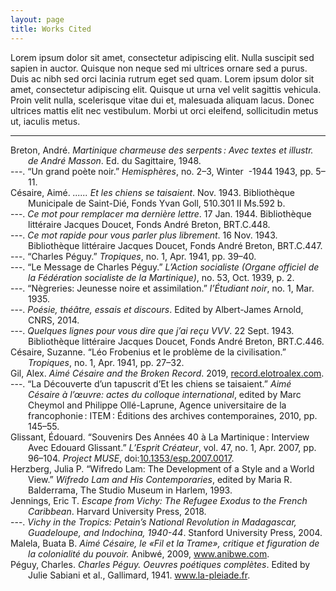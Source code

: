 ```yaml
---
layout: page
title: Works Cited
--- 
```


Lorem ipsum dolor sit amet, consectetur adipiscing elit. Nulla suscipit sed sapien in auctor. Quisque non neque sed mi ultrices ornare sed a purus. Duis ac nibh sed orci lacinia rutrum eget sed quam. Lorem ipsum dolor sit amet, consectetur adipiscing elit. Quisque ut urna vel velit sagittis vehicula. Proin velit nulla, scelerisque vitae dui et, malesuada aliquam lacus. Donec ultrices mattis elit nec vestibulum. Morbi ut orci eleifend, sollicitudin metus ut, iaculis metus. 

---


<div class="csl-bib-body" style="margin-left: 2em; text-indent:-2em;">
  <div class="csl-entry">Breton, André. <i>Martinique charmeuse des serpents : Avec textes et illustr. de André Masson</i>. Ed. du Sagittaire, 1948.</div>
  <span class="Z3988" title="url_ver=Z39.88-2004&amp;ctx_ver=Z39.88-2004&amp;rfr_id=info%3Asid%2Fzotero.org%3A2&amp;rft_val_fmt=info%3Aofi%2Ffmt%3Akev%3Amtx%3Abook&amp;rft.genre=book&amp;rft.btitle=Martinique%20charmeuse%20des%20serpents%20%3A%20Avec%20textes%20et%20illustr.%20de%20Andr%C3%A9%20Masson&amp;rft.place=Paris&amp;rft.publisher=Ed.%20du%20Sagittaire&amp;rft.aufirst=Andr%C3%A9&amp;rft.aulast=Breton&amp;rft.au=Andr%C3%A9%20Breton&amp;rft.date=1948&amp;rft.language=fr"></span>
  <div class="csl-entry">---. “Un grand poète noir.” <i>Hemisphères</i>, no. 2–3, Winter&nbsp; -1944 1943, pp. 5–11.</div>
  <span class="Z3988" title="url_ver=Z39.88-2004&amp;ctx_ver=Z39.88-2004&amp;rfr_id=info%3Asid%2Fzotero.org%3A2&amp;rft_val_fmt=info%3Aofi%2Ffmt%3Akev%3Amtx%3Ajournal&amp;rft.genre=article&amp;rft.atitle=Un%20grand%20po%C3%A8te%20noir&amp;rft.jtitle=Hemisph%C3%A8res&amp;rft.issue=2-3&amp;rft.aufirst=Andr%C3%A9&amp;rft.aulast=Breton&amp;rft.au=Andr%C3%A9%20Breton&amp;rft.date=1943&amp;rft.pages=5-11&amp;rft.spage=5&amp;rft.epage=11&amp;rft.language=fr"></span>
  <div class="csl-entry">Césaire, Aimé. <i>...... Et les chiens se taisaient</i>. Nov. 1943. Bibliothèque Municipale de Saint-Dié, Fonds Yvan Goll, 510.301 II Ms.592 b.</div>
  <span class="Z3988" title="url_ver=Z39.88-2004&amp;ctx_ver=Z39.88-2004&amp;rfr_id=info%3Asid%2Fzotero.org%3A2&amp;rft_val_fmt=info%3Aofi%2Ffmt%3Akev%3Amtx%3Adc&amp;rft.type=manuscript&amp;rft.title=......%20Et%20les%20chiens%20se%20taisaient&amp;rft.aufirst=Aim%C3%A9&amp;rft.aulast=C%C3%A9saire&amp;rft.au=Aim%C3%A9%20C%C3%A9saire&amp;rft.date=1943-11&amp;rft.tpages=107&amp;rft.language=fr"></span>
  <div class="csl-entry">---. <i>Ce mot pour remplacer ma dernière lettre</i>. 17 Jan. 1944. Bibliothèque littéraire Jacques Doucet, Fonds André Breton, BRT.C.448.</div>
  <span class="Z3988" title="url_ver=Z39.88-2004&amp;ctx_ver=Z39.88-2004&amp;rfr_id=info%3Asid%2Fzotero.org%3A2&amp;rft_val_fmt=info%3Aofi%2Ffmt%3Akev%3Amtx%3Adc&amp;rft.type=letter&amp;rft.title=Ce%20mot%20pour%20remplacer%20ma%20derni%C3%A8re%20lettre&amp;rft.aufirst=Aim%C3%A9&amp;rft.aulast=C%C3%A9saire&amp;rft.au=Aim%C3%A9%20C%C3%A9saire&amp;rft.au=Andr%C3%A9%20Breton&amp;rft.date=1944-01-17&amp;rft.language=fr"></span>
  <div class="csl-entry">---. <i>Ce mot rapide pour vous parler plus librement</i>. 16 Nov. 1943. Bibliothèque littéraire Jacques Doucet, Fonds André Breton, BRT.C.447.</div>
  <span class="Z3988" title="url_ver=Z39.88-2004&amp;ctx_ver=Z39.88-2004&amp;rfr_id=info%3Asid%2Fzotero.org%3A2&amp;rft_val_fmt=info%3Aofi%2Ffmt%3Akev%3Amtx%3Adc&amp;rft.type=letter&amp;rft.title=Ce%20mot%20rapide%20pour%20vous%20parler%20plus%20librement&amp;rft.aufirst=Aim%C3%A9&amp;rft.aulast=C%C3%A9saire&amp;rft.au=Aim%C3%A9%20C%C3%A9saire&amp;rft.au=Andr%C3%A9%20Breton&amp;rft.date=1943-11-16&amp;rft.language=fr"></span>
  <div class="csl-entry">---. “Charles Péguy.” <i>Tropiques</i>, no. 1, Apr. 1941, pp. 39–40.</div>
  <span class="Z3988" title="url_ver=Z39.88-2004&amp;ctx_ver=Z39.88-2004&amp;rfr_id=info%3Asid%2Fzotero.org%3A2&amp;rft_val_fmt=info%3Aofi%2Ffmt%3Akev%3Amtx%3Ajournal&amp;rft.genre=article&amp;rft.atitle=Charles%20P%C3%A9guy&amp;rft.jtitle=Tropiques&amp;rft.issue=1&amp;rft.aufirst=Aim%C3%A9&amp;rft.aulast=C%C3%A9saire&amp;rft.au=Aim%C3%A9%20C%C3%A9saire&amp;rft.date=1941-04&amp;rft.pages=39-40&amp;rft.spage=39&amp;rft.epage=40&amp;rft.language=fr"></span>
  <div class="csl-entry">---. “Le Message de Charles Péguy.” <i>L’Action socialiste (Organe officiel de la Fédération socialiste de la Martinique)</i>, no. 53, Oct. 1939, p. 2.</div>
  <span class="Z3988" title="url_ver=Z39.88-2004&amp;ctx_ver=Z39.88-2004&amp;rfr_id=info%3Asid%2Fzotero.org%3A2&amp;rft_val_fmt=info%3Aofi%2Ffmt%3Akev%3Amtx%3Ajournal&amp;rft.genre=article&amp;rft.atitle=Le%20Message%20de%20Charles%20P%C3%A9guy&amp;rft.jtitle=L%E2%80%99Action%20socialiste%20(Organe%20officiel%20de%20la%20F%C3%A9d%C3%A9ration%20socialiste%20de%20la%20Martinique)&amp;rft.issue=53&amp;rft.aufirst=Aim%C3%A9&amp;rft.aulast=C%C3%A9saire&amp;rft.au=Aim%C3%A9%20C%C3%A9saire&amp;rft.date=1939-10-26&amp;rft.pages=2&amp;rft.language=fr"></span>
  <div class="csl-entry">---. “Nègreries: Jeunesse noire et assimilation.” <i>l’Étudiant noir</i>, no. 1, Mar. 1935.</div>
  <span class="Z3988" title="url_ver=Z39.88-2004&amp;ctx_ver=Z39.88-2004&amp;rfr_id=info%3Asid%2Fzotero.org%3A2&amp;rft_val_fmt=info%3Aofi%2Ffmt%3Akev%3Amtx%3Ajournal&amp;rft.genre=article&amp;rft.atitle=N%C3%A8greries%3A%20Jeunesse%20noire%20et%20assimilation&amp;rft.jtitle=l'%C3%89tudiant%20noir&amp;rft.issue=1&amp;rft.aufirst=Aim%C3%A9&amp;rft.aulast=C%C3%A9saire&amp;rft.au=Aim%C3%A9%20C%C3%A9saire&amp;rft.date=1935-03&amp;rft.language=fr"></span>
  <div class="csl-entry">---. <i>Poésie, théâtre, essais et discours</i>. Edited by Albert-James Arnold, CNRS, 2014.</div>
  <span class="Z3988" title="url_ver=Z39.88-2004&amp;ctx_ver=Z39.88-2004&amp;rfr_id=info%3Asid%2Fzotero.org%3A2&amp;rft_id=urn%3Aisbn%3A978-2-271-07757-8&amp;rft_val_fmt=info%3Aofi%2Ffmt%3Akev%3Amtx%3Abook&amp;rft.genre=book&amp;rft.btitle=Po%C3%A9sie%2C%20th%C3%A9%C3%A2tre%2C%20essais%20et%20discours&amp;rft.place=Paris&amp;rft.publisher=CNRS&amp;rft.series=Plan%C3%A8te%20libre&amp;rft.aufirst=Aim%C3%A9&amp;rft.aulast=C%C3%A9saire&amp;rft.au=Aim%C3%A9%20C%C3%A9saire&amp;rft.au=Albert-James%20Arnold&amp;rft.date=2014-01-02&amp;rft.tpages=1805&amp;rft.isbn=978-2-271-07757-8&amp;rft.language=fr"></span>
  <div class="csl-entry">---. <i>Quelques lignes pour vous dire que j’ai reçu VVV</i>. 22 Sept. 1943. Bibliothèque littéraire Jacques Doucet, Fonds André Breton, BRT.C.446.</div>
  <span class="Z3988" title="url_ver=Z39.88-2004&amp;ctx_ver=Z39.88-2004&amp;rfr_id=info%3Asid%2Fzotero.org%3A2&amp;rft_val_fmt=info%3Aofi%2Ffmt%3Akev%3Amtx%3Adc&amp;rft.type=letter&amp;rft.title=Quelques%20lignes%20pour%20vous%20dire%20que%20j'ai%20re%C3%A7u%20VVV&amp;rft.aufirst=Aim%C3%A9&amp;rft.aulast=C%C3%A9saire&amp;rft.au=Aim%C3%A9%20C%C3%A9saire&amp;rft.au=Andr%C3%A9%20Breton&amp;rft.date=1943-09-22&amp;rft.language=fr"></span>
  <div class="csl-entry">Césaire, Suzanne. “Léo Frobenius et le problème de la civilisation.” <i>Tropiques</i>, no. 1, Apr. 1941, pp. 27–32.</div>
  <span class="Z3988" title="url_ver=Z39.88-2004&amp;ctx_ver=Z39.88-2004&amp;rfr_id=info%3Asid%2Fzotero.org%3A2&amp;rft_val_fmt=info%3Aofi%2Ffmt%3Akev%3Amtx%3Ajournal&amp;rft.genre=article&amp;rft.atitle=L%C3%A9o%20Frobenius%20et%20le%20probl%C3%A8me%20de%20la%20civilisation&amp;rft.jtitle=Tropiques&amp;rft.issue=1&amp;rft.aufirst=Suzanne&amp;rft.aulast=C%C3%A9saire&amp;rft.au=Suzanne%20C%C3%A9saire&amp;rft.date=1941-04&amp;rft.pages=27-32&amp;rft.spage=27&amp;rft.epage=32&amp;rft.language=fr"></span>
  <div class="csl-entry">Gil, Alex. <i>Aimé Césaire and the Broken Record</i>. 2019, <a href="http://record.elotroalex.com">record.elotroalex.com</a>.</div>
  <span class="Z3988" title="url_ver=Z39.88-2004&amp;ctx_ver=Z39.88-2004&amp;rfr_id=info%3Asid%2Fzotero.org%3A2&amp;rft_val_fmt=info%3Aofi%2Ffmt%3Akev%3Amtx%3Adc&amp;rft.type=document&amp;rft.title=Aim%C3%A9%20C%C3%A9saire%20and%20the%20Broken%20Record&amp;rft.identifier=http%3A%2F%2Frecord.elotroalex.com&amp;rft.aufirst=Alex&amp;rft.aulast=Gil&amp;rft.au=Alex%20Gil&amp;rft.date=2019&amp;rft.language=en"></span>
  <div class="csl-entry">---. “La Découverte d’un tapuscrit d’Et les chiens se taisaient.” <i>Aimé Césaire à l’œuvre: actes du colloque international</i>, edited by Marc Cheymol and Philippe Ollé-Laprune, Agence universitaire de la francophonie : ITEM : Éditions des archives contemporaines, 2010, pp. 145–55.</div>
  <span class="Z3988" title="url_ver=Z39.88-2004&amp;ctx_ver=Z39.88-2004&amp;rfr_id=info%3Asid%2Fzotero.org%3A2&amp;rft_id=urn%3Aisbn%3A978-2-8130-0040-8%202-8130-0040-X&amp;rft_val_fmt=info%3Aofi%2Ffmt%3Akev%3Amtx%3Abook&amp;rft.genre=bookitem&amp;rft.atitle=La%20D%C3%A9couverte%20d%E2%80%99un%20tapuscrit%20d%E2%80%99Et%20les%20chiens%20se%20taisaient&amp;rft.place=Paris&amp;rft.publisher=Agence%20universitaire%20de%20la%20francophonie%20%3A%20ITEM%20%3A%20%C3%89ditions%20des%20archives%20contemporaines&amp;rft.aufirst=Alex&amp;rft.aulast=Gil&amp;rft.au=Alex%20Gil&amp;rft.au=Marc%20Cheymol&amp;rft.au=Philippe%20Oll%C3%A9-Laprune&amp;rft.date=2010&amp;rft.pages=145-155&amp;rft.spage=145&amp;rft.epage=155&amp;rft.isbn=978-2-8130-0040-8%202-8130-0040-X&amp;rft.language=fr"></span>
  <div class="csl-entry">Glissant, Édouard. “Souvenirs Des Années 40 à La Martinique : Interview Avec Edouard Glissant.” <i>L’Esprit Créateur</i>, vol. 47, no. 1, Apr. 2007, pp. 96–104. <i>Project MUSE</i>, doi:<a href="https://doi.org/10.1353/esp.2007.0017">10.1353/esp.2007.0017</a>.</div>
  <span class="Z3988" title="url_ver=Z39.88-2004&amp;ctx_ver=Z39.88-2004&amp;rfr_id=info%3Asid%2Fzotero.org%3A2&amp;rft_id=info%3Adoi%2F10.1353%2Fesp.2007.0017&amp;rft_val_fmt=info%3Aofi%2Ffmt%3Akev%3Amtx%3Ajournal&amp;rft.genre=article&amp;rft.atitle=Souvenirs%20des%20ann%C3%A9es%2040%20%C3%A0%20la%20Martinique%20%3A%20interview%20avec%20Edouard%20Glissant&amp;rft.jtitle=L'Esprit%20Cr%C3%A9ateur&amp;rft.volume=47&amp;rft.issue=1&amp;rft.aufirst=%C3%89douard&amp;rft.aulast=Glissant&amp;rft.au=%C3%89douard%20Glissant&amp;rft.au=Celia%20Britton&amp;rft.date=2007-04-12&amp;rft.pages=96-104&amp;rft.spage=96&amp;rft.epage=104&amp;rft.issn=1931-0234"></span>
  <div class="csl-entry">Herzberg, Julia P. “Wifredo Lam: The Development of a Style and a World View.” <i>Wifredo Lam and His Contemporaries</i>, edited by Maria R. Balderrama, The Studio Museum in Harlem, 1993.</div>
  <span class="Z3988" title="url_ver=Z39.88-2004&amp;ctx_ver=Z39.88-2004&amp;rfr_id=info%3Asid%2Fzotero.org%3A2&amp;rft_id=urn%3Aisbn%3A0-8109-2548-6&amp;rft_val_fmt=info%3Aofi%2Ffmt%3Akev%3Amtx%3Abook&amp;rft.genre=bookitem&amp;rft.atitle=Wifredo%20Lam%3A%20The%20Development%20of%20a%20Style%20and%20a%20World%20View&amp;rft.place=New%20York&amp;rft.publisher=The%20Studio%20Museum%20in%20Harlem&amp;rft.aufirst=Julia%20P.&amp;rft.aulast=Herzberg&amp;rft.au=Maria%20R.%20Balderrama&amp;rft.au=Julia%20P.%20Herzberg&amp;rft.date=1993&amp;rft.isbn=0-8109-2548-6&amp;rft.language=en"></span>
  <div class="csl-entry">Jennings, Eric T. <i>Escape from Vichy: The Refugee Exodus to the French Caribbean</i>. Harvard University Press, 2018.</div>
  <span class="Z3988" title="url_ver=Z39.88-2004&amp;ctx_ver=Z39.88-2004&amp;rfr_id=info%3Asid%2Fzotero.org%3A2&amp;rft_id=urn%3Aisbn%3A978-0-674-98338-0&amp;rft_val_fmt=info%3Aofi%2Ffmt%3Akev%3Amtx%3Abook&amp;rft.genre=book&amp;rft.btitle=Escape%20from%20Vichy%3A%20the%20refugee%20exodus%20to%20the%20French%20Caribbean&amp;rft.place=Cambridge%2C%20Massachusetts&amp;rft.publisher=Harvard%20University%20Press&amp;rft.aufirst=Eric%20T.&amp;rft.aulast=Jennings&amp;rft.au=Eric%20T.%20Jennings&amp;rft.date=2018&amp;rft.tpages=308&amp;rft.isbn=978-0-674-98338-0"></span>
  <div class="csl-entry">---. <i>Vichy in the Tropics: Petain’s National Revolution in Madagascar, Guadeloupe, and Indochina, 1940-44</i>. Stanford University Press, 2004.</div>
  <span class="Z3988" title="url_ver=Z39.88-2004&amp;ctx_ver=Z39.88-2004&amp;rfr_id=info%3Asid%2Fzotero.org%3A2&amp;rft_id=urn%3Aisbn%3A978-0-8047-5047-9&amp;rft_val_fmt=info%3Aofi%2Ffmt%3Akev%3Amtx%3Abook&amp;rft.genre=book&amp;rft.btitle=Vichy%20in%20the%20Tropics%3A%20Petain's%20National%20Revolution%20in%20Madagascar%2C%20Guadeloupe%2C%20and%20Indochina%2C%201940-44&amp;rft.publisher=Stanford%20University%20Press&amp;rft.aufirst=Eric%20T.&amp;rft.aulast=Jennings&amp;rft.au=Eric%20T.%20Jennings&amp;rft.date=2004-01&amp;rft.tpages=340&amp;rft.isbn=978-0-8047-5047-9&amp;rft.language=en"></span>
  <div class="csl-entry">Malela, Buata B. <i>Aimé Césaire, le «Fil et la Trame», critique et figuration de la colonialité du pouvoir.</i> Anibwé, 2009, <a href="https://doi.org/www.anibwe.com">www.anibwe.com</a>.</div>
  <span class="Z3988" title="url_ver=Z39.88-2004&amp;ctx_ver=Z39.88-2004&amp;rfr_id=info%3Asid%2Fzotero.org%3A2&amp;rft_id=urn%3Aisbn%3A978-2-916121-19-2&amp;rft_val_fmt=info%3Aofi%2Ffmt%3Akev%3Amtx%3Abook&amp;rft.genre=book&amp;rft.btitle=Aim%C3%A9%20C%C3%A9saire%2C%20le%20%C2%ABFil%20et%20la%20Trame%C2%BB%2C%20critique%20et%20figuration%20de%20la%20colonialit%C3%A9%20du%20pouvoir.&amp;rft.place=Paris&amp;rft.publisher=Anibw%C3%A9&amp;rft.aufirst=Buata%20B.&amp;rft.aulast=Malela&amp;rft.au=Buata%20B.%20Malela&amp;rft.date=2009&amp;rft.isbn=978-2-916121-19-2&amp;rft.language=fr"></span>
  <div class="csl-entry">Péguy, Charles. <i>Charles Péguy. Oeuvres poétiques complètes</i>. Edited by Julie Sabiani et al., Gallimard, 1941. <a href="http://www.la-pleiade.fr/Catalogue/GALLIMARD/Bibliotheque-de-la-Pleiade/OEuvres-poetiques-completes3">www.la-pleiade.fr</a>.</div>
  <span class="Z3988" title="url_ver=Z39.88-2004&amp;ctx_ver=Z39.88-2004&amp;rfr_id=info%3Asid%2Fzotero.org%3A2&amp;rft_val_fmt=info%3Aofi%2Ffmt%3Akev%3Amtx%3Abook&amp;rft.genre=book&amp;rft.btitle=Charles%20P%C3%A9guy.%20Oeuvres%20po%C3%A9tiques%20compl%C3%A8tes&amp;rft.place=Paris&amp;rft.publisher=Gallimard&amp;rft.series=Biblioth%C3%A8que%20de%20la%20Pl%C3%A9iade&amp;rft.aufirst=Charles&amp;rft.aulast=P%C3%A9guy&amp;rft.au=Charles%20P%C3%A9guy&amp;rft.au=Fran%C3%A7ois%20Porch%C3%A9&amp;rft.au=Julie%20Sabiani&amp;rft.au=Marcel%20P%C3%A9guy&amp;rft.au=Pierre%20P%C3%A9guy&amp;rft.date=1941&amp;rft.language=fr"></span>
</div>

